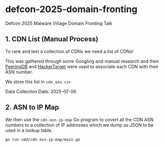 # defcon-2025-domain-fronting
Defcon 2025 Malware Village Domain Fronting Talk

## 1. CDN List (Manual Process)

To rank and test a collection of CDNs we need a list of CDNs! 

This was gathered through some Googling and manual research
and then [PeeringDB](https://www.peeringdb.com/net/906) and [HackerTarget](https://hackertarget.com/as-ip-lookup/) were used
to associate each CDN with their ASN number. 

We store this list in `cdn_asn.csv`

Data Collection Date: 2025-07-06

## 2. ASN to IP Map

We then use the `cdn-asn-ip-map` Go program to covert all the CDN ASN numbers to a collection of IP addresses
which we dump as JSON to be used in a lookup table.

```shell
go run cmd/cdn-asn-ip-map/main.go
```

